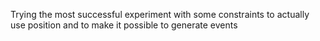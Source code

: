 Trying the most successful experiment with some constraints to actually use position and to make it possible to generate events